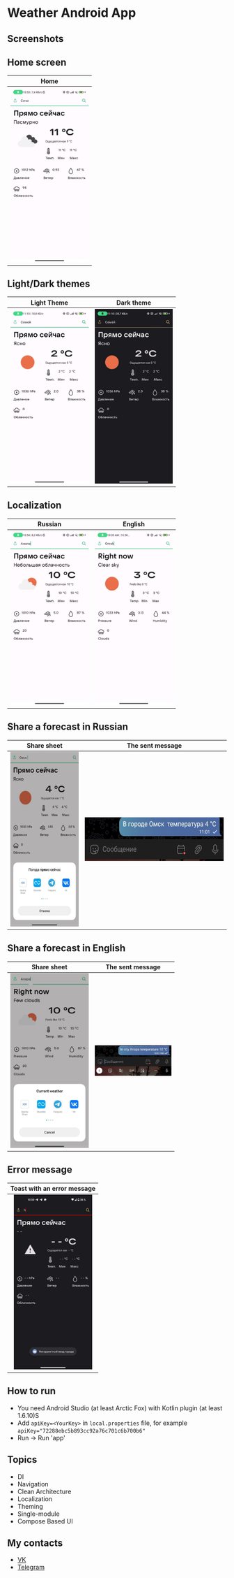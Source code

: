 # Weather Android App

## Screenshots

## Home screen

|                       Home                       |
|:------------------------------------------------:|
| <img height="400" src="assets/home_screen.jpg"/> |

## Light/Dark themes

|                   Light Theme                    |                   Dark theme                    |
|:------------------------------------------------:|:-----------------------------------------------:|
| <img src="assets/light_screen.jpg" height="400"> | <img src="assets/dark_theme.jpg" height="400"> |

## Localization

|                         Russian                         |                         English                         |
|:-------------------------------------------------------:|:-------------------------------------------------------:|
| <img src="assets/russian_home_screen.jpg" height="400"> | <img src="assets/english_home_screen.jpg" height="400"> |

## Share a forecast in Russian

|                       Share sheet                        |                     The sent message                  |
|:--------------------------------------------------------:|:-----------------------------------------------------:|
| <img src="assets/russian_share_screen.jpg" height="400"> | <img src="assets/russian_text_send.jpg" height="100"> |

## Share a forecast in English

|                       Share sheet                        |                     The sent message                  |
|:--------------------------------------------------------:|:-----------------------------------------------------:|
| <img src="assets/english_share_screen.jpg" height="400"> | <img src="assets/english_text_send.jpg" height="70"> |

## Error message

|           Toast with an error message             |
|:-------------------------------------------------:|
| <img src="assets/error_message.jpg" height="400"> |

## How to run

* You need Android Studio (at least Arctic Fox) with Kotlin plugin (at least 1.6.10)S
* Add `apiKey=<YourKey>` in `local.properties` file, for
  example `apiKey="72288ebc5b893cc92a76c701c6b700b6"`
* Run -> Run 'app'

## Topics

* DI
* Navigation
* Clean Architecture
* Localization
* Theming
* Single-module
* Compose Based UI

## My contacts

* [VK](https://vk.com/liker4ik50)
* [Telegram](https://t.me/Liker4ik50)
